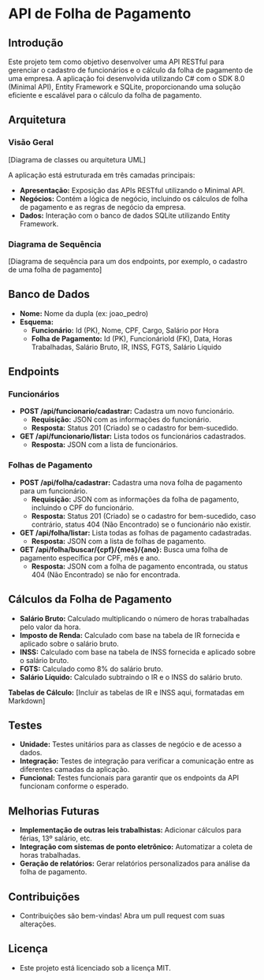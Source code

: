 # API de Folha de Pagamento

## Introdução

Este projeto tem como objetivo desenvolver uma API RESTful para gerenciar o cadastro de funcionários e o cálculo da folha de pagamento de uma empresa. A aplicação foi desenvolvida utilizando C# com o SDK 8.0 (Minimal API), Entity Framework e SQLite, proporcionando uma solução eficiente e escalável para o cálculo da folha de pagamento.

## Arquitetura

### Visão Geral
[Diagrama de classes ou arquitetura UML]

A aplicação está estruturada em três camadas principais:

* **Apresentação:** Exposição das APIs RESTful utilizando o Minimal API.
* **Negócios:** Contém a lógica de negócio, incluindo os cálculos de folha de pagamento e as regras de negócio da empresa.
* **Dados:** Interação com o banco de dados SQLite utilizando Entity Framework.

### Diagrama de Sequência
[Diagrama de sequência para um dos endpoints, por exemplo, o cadastro de uma folha de pagamento]

## Banco de Dados

* **Nome:** Nome da dupla (ex: joao_pedro)
* **Esquema:**
  * **Funcionário:** Id (PK), Nome, CPF, Cargo, Salário por Hora
  * **Folha de Pagamento:** Id (PK), FuncionárioId (FK), Data, Horas Trabalhadas, Salário Bruto, IR, INSS, FGTS, Salário Líquido

## Endpoints

### Funcionários
* **POST /api/funcionario/cadastrar:** Cadastra um novo funcionário.
  * **Requisição:** JSON com as informações do funcionário.
  * **Resposta:** Status 201 (Criado) se o cadastro for bem-sucedido.
* **GET /api/funcionario/listar:** Lista todos os funcionários cadastrados.
  * **Resposta:** JSON com a lista de funcionários.

### Folhas de Pagamento
* **POST /api/folha/cadastrar:** Cadastra uma nova folha de pagamento para um funcionário.
  * **Requisição:** JSON com as informações da folha de pagamento, incluindo o CPF do funcionário.
  * **Resposta:** Status 201 (Criado) se o cadastro for bem-sucedido, caso contrário, status 404 (Não Encontrado) se o funcionário não existir.
* **GET /api/folha/listar:** Lista todas as folhas de pagamento cadastradas.
  * **Resposta:** JSON com a lista de folhas de pagamento.
* **GET /api/folha/buscar/{cpf}/{mes}/{ano}:** Busca uma folha de pagamento específica por CPF, mês e ano.
  * **Resposta:** JSON com a folha de pagamento encontrada, ou status 404 (Não Encontrado) se não for encontrada.

## Cálculos da Folha de Pagamento

* **Salário Bruto:** Calculado multiplicando o número de horas trabalhadas pelo valor da hora.
* **Imposto de Renda:** Calculado com base na tabela de IR fornecida e aplicado sobre o salário bruto.
* **INSS:** Calculado com base na tabela de INSS fornecida e aplicado sobre o salário bruto.
* **FGTS:** Calculado como 8% do salário bruto.
* **Salário Líquido:** Calculado subtraindo o IR e o INSS do salário bruto.

**Tabelas de Cálculo:**
[Incluir as tabelas de IR e INSS aqui, formatadas em Markdown]

## Testes
* **Unidade:** Testes unitários para as classes de negócio e de acesso a dados.
* **Integração:** Testes de integração para verificar a comunicação entre as diferentes camadas da aplicação.
* **Funcional:** Testes funcionais para garantir que os endpoints da API funcionam conforme o esperado.

## Melhorias Futuras
* **Implementação de outras leis trabalhistas:** Adicionar cálculos para férias, 13º salário, etc.
* **Integração com sistemas de ponto eletrônico:** Automatizar a coleta de horas trabalhadas.
* **Geração de relatórios:** Gerar relatórios personalizados para análise da folha de pagamento.

## Contribuições
* Contribuições são bem-vindas! Abra um pull request com suas alterações.

## Licença
* Este projeto está licenciado sob a licença MIT.
